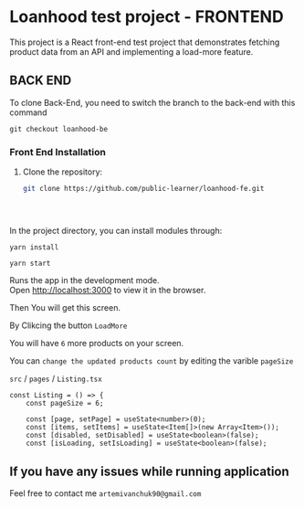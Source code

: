 # Loanhood test project - FRONTEND

This project is a React front-end test project that demonstrates fetching product data from an API and implementing a load-more feature.

## BACK END

To clone Back-End, you need to switch the branch to the back-end with this command
    
    git checkout loanhood-be




### Front End Installation

1. Clone the repository:

   ```bash
   git clone https://github.com/public-learner/loanhood-fe.git




## 

In the project directory, you can install modules through:

    yarn install

    yarn start

Runs the app in the development mode.\
Open [http://localhost:3000](http://localhost:3000) to view it in the browser.

Then You will get this screen.


By Clikcing the button ``LoadMore``



You will have `6` more products on your screen.

You can `change the updated products count` by editing the varible ```pageSize```

`src` / `pages` / `Listing.tsx` 

    const Listing = () => {
        const pageSize = 6;

        const [page, setPage] = useState<number>(0);
        const [items, setItems] = useState<Item[]>(new Array<Item>());
        const [disabled, setDisabled] = useState<boolean>(false);
        const [isLoading, setIsLoading] = useState<boolean>(false);

## If you have any issues while running application

Feel free to contact me `artemivanchuk90@gmail.com`

